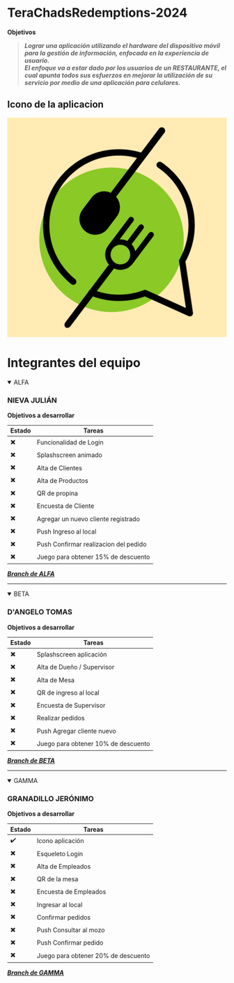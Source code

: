 # TeraChadsRedemptions-2024


**Objetivos**

> ***Lograr una aplicación utilizando el hardware del dispositivo móvil para la gestión de información, enfocada en la experiencia de usuario.***<br>
> ***El enfoque va a estar dado por los usuarios de un RESTAURANTE, el cual apunta todos sus esfuerzos en mejorar la utilización de su servicio por medio de una aplicación para celulares.***

## Icono de la aplicacion
![Icono app][def]

[def]: ./src/assets/imagenes/icon.png


# Integrantes del equipo

<details open>

<summary>ALFA</summary>

### NIEVA JULIÁN

**Objetivos a desarrollar**

| Estado|    Tareas              |
| ----- |   -------              |
|   ✖️ | Funcionalidad de Login |
|   ✖️ | Splashscreen animado
|   ✖️ | Alta de Clientes |
|   ✖️ | Alta de Productos|
|   ✖️ | QR de propina|
|   ✖️ | Encuesta de Cliente|
|   ✖️ | Agregar un nuevo cliente registrado|
|   ✖️ |  Push Ingreso al local|
|   ✖️ |  Push Confirmar realizacion del pedido|
|   ✖️ |  Juego para obtener 15% de descuento|  

***[Branch de ALFA](https://github.com/JulianNieva/TeraChadsRedemptions-2024/tree/alfa)***

</details>

-----

<details open>

<summary>BETA</summary>

### D'ANGELO TOMAS

**Objetivos a desarrollar**

| Estado|    Tareas              |
| ----- |   -------              |
|   ✖️ | Splashscreen aplicación     |
|   ✖️ | Alta de Dueño / Supervisor |
|   ✖️ | Alta de Mesa|
|   ✖️ | QR de ingreso al local|
|   ✖️ | Encuesta de Supervisor|
|   ✖️ | Realizar pedidos|
|   ✖️ |  Push Agregar cliente nuevo|
|   ✖️ |  Juego para obtener 10% de descuento|  

***[Branch de BETA](https://github.com/JulianNieva/TeraChadsRedemptions-2024/tree/beta)***

</details>

-----

<details open>

<summary>GAMMA</summary>

### GRANADILLO JERÓNIMO

**Objetivos a desarrollar**

| Estado|    Tareas              |
| ----- |   -------              |
|   ✔️ | Icono aplicación      |
|   ✖️ | Esqueleto Login      |
|   ✖️ | Alta de Empleados |
|   ✖️ | QR de la mesa|
|   ✖️ | Encuesta de Empleados|
|   ✖️ | Ingresar al local|
|   ✖️ | Confirmar pedidos|
|   ✖️ |  Push Consultar al mozo|
|   ✖️ |  Push Confirmar pedido|
|   ✖️ |  Juego para obtener 20% de descuento|  

***[Branch de GAMMA](https://github.com/JulianNieva/TeraChadsRedemptions-2024/tree/gamma)***

</details>